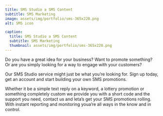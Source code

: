 ```yaml
---
title: SMS Studio a SMS Content
subtitle: SMS Marketing
image: assets/img/portfolio/sms-365x220.png
alt: SMS icon

caption:
  title: SMS Studio a SMS Content
  subtitle: SMS Marketing
  thumbnail: assets/img/portfolio/sms-365x220.png
---
```

Do you have a great idea for your business? Want to promote something? Or are you simply looking for a way to engage with your customers?

Our SMS Studio service might just be what you’re looking for. Sign up today, get an account and start building your own SMS promotions.

Whether it be a simple text reply on a keyword, a lottery promotion or something completely custom we provide you with a short code and the support you need, contact us and leta’s get your SMS promotions rolling. With instant reporting and monitoring youa’re all ways in the know and in control.
